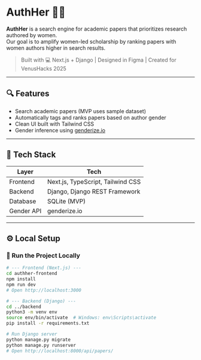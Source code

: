 # AuthHer 🧠✨

**AuthHer** is a search engine for academic papers that prioritizes research authored by women.  
Our goal is to amplify women-led scholarship by ranking papers with women authors higher in search results.

> Built with 💻 Next.js + Django | Designed in Figma | Created for VenusHacks 2025

---

## 🔍 Features

- Search academic papers (MVP uses sample dataset)
- Automatically tags and ranks papers based on author gender
- Clean UI built with Tailwind CSS
- Gender inference using [genderize.io](https://genderize.io/)

---

## 🧱 Tech Stack

| Layer      | Tech                              |
| ---------- | --------------------------------- |
| Frontend   | Next.js, TypeScript, Tailwind CSS |
| Backend    | Django, Django REST Framework     |
| Database   | SQLite (MVP)                      |
| Gender API | genderize.io                      |

---

## ⚙️ Local Setup

### 🧰 Run the Project Locally

```bash
# --- Frontend (Next.js) ---
cd authher-frontend
npm install
npm run dev
# Open http://localhost:3000

# --- Backend (Django) ---
cd ../backend
python3 -m venv env
source env/bin/activate  # Windows: env\Scripts\activate
pip install -r requirements.txt

# Run Django server
python manage.py migrate
python manage.py runserver
# Open http://localhost:8000/api/papers/
```
